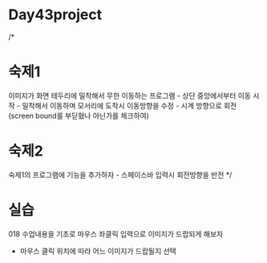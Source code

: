 # Day43project



/*
# 숙제1
이미지가 화면 테두리에 밀착해서 무한 이동하는 프로그램 
	- 상단 중앙에서부터 이동 시작
	- 밀착해서 이동하며 모서리에 도착시 이동방향을 수정
	- 시계 방향으로 회전(screen bound를 부딛혔나 아닌가를 체크하여)

# 숙제2
숙제1의 프로그램에 기능을 추가하자 
	- 스페이스바 입력시 회전방향을 반전
*/

# 실습

018 수업내용을 기초로 마우스 좌클릭 입력으로 이미지가
드랍되게 해보자
  - 마우스 클릭 위치에 따라 어느 이미지가 드랍될지 선택
